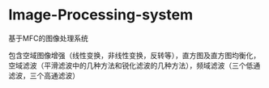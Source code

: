 # Image-Processing-system

基于MFC的图像处理系统

包含空域图像增强（线性变换，非线性变换，反转等），直方图及直方图均衡化，空域滤波（平滑滤波中的几种方法和锐化滤波的几种方法），频域滤波（三个低通滤波，三个高通滤波）
